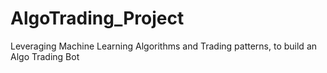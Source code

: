 # AlgoTrading_Project
Leveraging Machine Learning Algorithms and Trading patterns, to build an Algo Trading Bot
